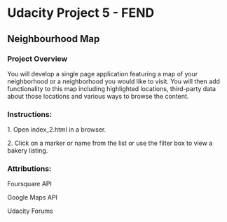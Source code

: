 <h1>Udacity Project 5 - FEND</h1>
<h2>Neighbourhood Map</h2>

<h3>Project Overview</h3>
You will develop a single page application featuring a map of your neighborhood or a neighborhood 
you would like to visit. You will then add functionality to this map including highlighted locations, 
third-party data about those locations and various ways to browse the content.

<h3>Instructions:</h3>
<p>1. Open index_2.html in a browser.</p>
<p>2. Click on a marker or name from the list or use the filter box to view a bakery listing.</p>

<h3>Attributions:</h3>
<p>Foursquare API</p>
<p>Google Maps API</p>
<p>Udacity Forums</p>

